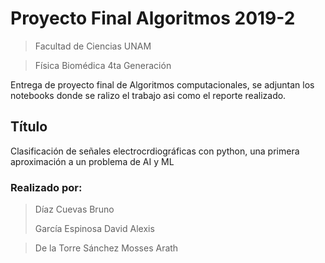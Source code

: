 # Proyecto Final Algoritmos 2019-2
> Facultad de Ciencias UNAM 

> Física Biomédica 4ta Generación
>
Entrega de proyecto final de Algoritmos computacionales, se adjuntan los notebooks donde se ralizo el trabajo asi como el reporte realizado.

## Título
Clasificación de señales electrocrdiográficas con python, una primera aproximación a un problema de AI y ML

### Realizado por:

>Díaz Cuevas Bruno
>
>García Espinosa David Alexis

>De la Torre Sánchez Mosses Arath
